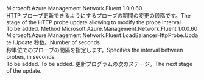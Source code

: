 <Type Name="IWithIntervalInSeconds" FullName="Microsoft.Azure.Management.Network.Fluent.LoadBalancerHttpProbe.Update.IWithIntervalInSeconds">
  <TypeSignature Language="C#" Value="public interface IWithIntervalInSeconds" />
  <TypeSignature Language="ILAsm" Value=".class public interface auto ansi abstract IWithIntervalInSeconds" />
  <TypeSignature Language="DocId" Value="T:Microsoft.Azure.Management.Network.Fluent.LoadBalancerHttpProbe.Update.IWithIntervalInSeconds" />
  <TypeSignature Language="VB.NET" Value="Public Interface IWithIntervalInSeconds" />
  <TypeSignature Language="F#" Value="type IWithIntervalInSeconds = interface" />
  <AssemblyInfo>
    <AssemblyName>Microsoft.Azure.Management.Network.Fluent</AssemblyName>
    <AssemblyVersion>1.0.0.60</AssemblyVersion>
  </AssemblyInfo>
  <Interfaces />
  <Docs>
    <summary>
            <span data-ttu-id="1a920-101">HTTP プローブ更新できるようにするプローブの期間の変更の段階です。</span><span class="sxs-lookup"><span data-stu-id="1a920-101">The stage of the HTTP probe update allowing to modify the probe interval.</span></span>
            </summary>
    <remarks>To be added.</remarks>
  </Docs>
  <Members>
    <Member MemberName="WithIntervalInSeconds">
      <MemberSignature Language="C#" Value="public Microsoft.Azure.Management.Network.Fluent.LoadBalancerHttpProbe.Update.IUpdate WithIntervalInSeconds (int seconds);" />
      <MemberSignature Language="ILAsm" Value=".method public hidebysig newslot virtual instance class Microsoft.Azure.Management.Network.Fluent.LoadBalancerHttpProbe.Update.IUpdate WithIntervalInSeconds(int32 seconds) cil managed" />
      <MemberSignature Language="DocId" Value="M:Microsoft.Azure.Management.Network.Fluent.LoadBalancerHttpProbe.Update.IWithIntervalInSeconds.WithIntervalInSeconds(System.Int32)" />
      <MemberSignature Language="VB.NET" Value="Public Function WithIntervalInSeconds (seconds As Integer) As IUpdate" />
      <MemberSignature Language="F#" Value="abstract member WithIntervalInSeconds : int -&gt; Microsoft.Azure.Management.Network.Fluent.LoadBalancerHttpProbe.Update.IUpdate" Usage="iWithIntervalInSeconds.WithIntervalInSeconds seconds" />
      <MemberType>Method</MemberType>
      <AssemblyInfo>
        <AssemblyName>Microsoft.Azure.Management.Network.Fluent</AssemblyName>
        <AssemblyVersion>1.0.0.60</AssemblyVersion>
      </AssemblyInfo>
      <ReturnValue>
        <ReturnType>Microsoft.Azure.Management.Network.Fluent.LoadBalancerHttpProbe.Update.IUpdate</ReturnType>
      </ReturnValue>
      <Parameters>
        <Parameter Name="seconds" Type="System.Int32" />
      </Parameters>
      <Docs>
        <param name="seconds"><span data-ttu-id="1a920-102">秒数。</span><span class="sxs-lookup"><span data-stu-id="1a920-102">Number of seconds.</span></span></param>
        <summary>
            <span data-ttu-id="1a920-103">秒単位でのプローブの間隔を指定します。</span><span class="sxs-lookup"><span data-stu-id="1a920-103">Specifies the interval between probes, in seconds.</span></span>
            </summary>
        <returns>To be added.</returns>
        <remarks>To be added.</remarks>
        <return><span data-ttu-id="1a920-104">更新プログラムの次のステージ。</span><span class="sxs-lookup"><span data-stu-id="1a920-104">The next stage of the update.</span></span></return>
      </Docs>
    </Member>
  </Members>
</Type>